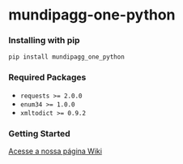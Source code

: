 # mundipagg-one-python

### Installing with pip
`pip install mundipagg_one_python`

### Required Packages

- `requests >= 2.0.0`
- `enum34 >= 1.0.0`
- `xmltodict >= 0.9.2`

### Getting Started
[Acesse a nossa página Wiki](https://github.com/mundipagg/mundipagg-one-python/wiki)
